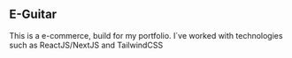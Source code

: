 ## E-Guitar

This is a e-commerce, build for my portfolio. I´ve worked with technologies such as ReactJS/NextJS and TailwindCSS